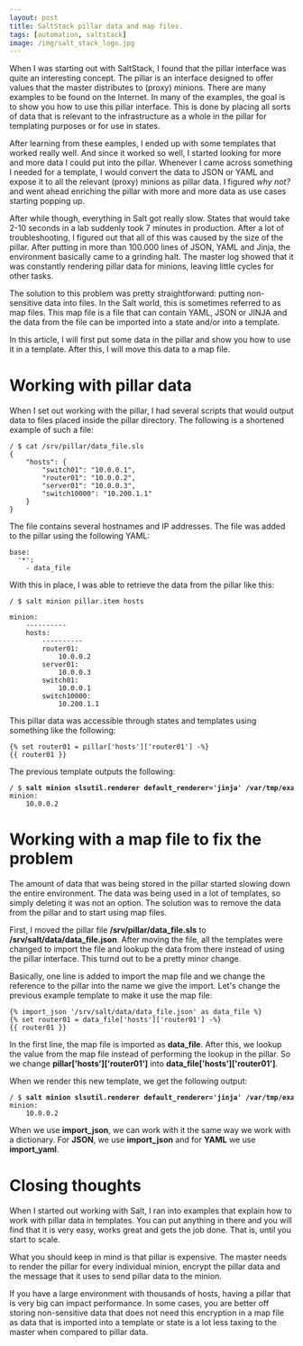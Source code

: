 ```yaml
---
layout: post
title: SaltStack pillar data and map files.
tags: [automation, saltstack]
image: /img/salt_stack_logo.jpg
---
```


When I was starting out with SaltStack, I found that the pillar interface was quite an interesting concept. The pillar is an interface designed to offer values that the master distributes to (proxy) minions. There are many examples to be found on the Internet. In many of the examples, the goal is to show you how to use this pillar interface. This is done by placing all sorts of data that is relevant to the infrastructure as a whole in the pillar for templating purposes or for use in states. 

After learning from these eamples, I ended up with some templates that worked really well. And since it worked so well, I started looking for more and more data I could put into the pillar. Whenever I came across something I needed for a template, I would convert the data to JSON or YAML and expose it to all the relevant (proxy) minions as pillar data. I figured <i>why not?</i> and went ahead enriching the pillar with more and more data as use cases starting popping up.

After while though, everything in Salt got really slow. States that would take 2-10 seconds in a lab suddenly took 7 minutes in production. After a lot of troubleshooting, I figured out that all of this was caused by the size of the pillar. After putting in more than 100.000 lines of JSON, YAML and Jinja, the environment basically came to a grinding halt. The master log showed that it was constantly rendering pillar data for minions, leaving little cycles for other tasks.

The solution to this problem was pretty straightforward: putting non-sensitive data into files. In the Salt world, this is sometimes referred to as map files. This map file is a file that can contain YAML, JSON or JINJA and the data from the file can be imported into a state and/or into a template.

In this article, I will first put some data in the pillar and show you how to use it in a template. After this, I will move this data to a map file.



Working with pillar data 
========================

When I set out working with the pillar, I had several scripts that would output data to files placed inside the pillar directory. The following is a shortened example of such a file:

<pre style="font-size:12px">
/ $ cat /srv/pillar/data_file.sls 
{
    "hosts": {
        "switch01": "10.0.0.1",
        "router01": "10.0.0.2",
        "server01": "10.0.0.3",
        "switch10000": "10.200.1.1"
    }
}
</pre>

The file contains several hostnames and IP addresses. The file was added to the pillar using the following YAML:

<pre style="font-size:12px">
base:
  '*':
    - data_file
</pre>

With this in place, I was able to retrieve the data from the pillar like this:

<pre style="font-size:12px">
/ $ salt minion pillar.item hosts

minion:
    ----------
    hosts:
        ----------
        router01:
            10.0.0.2
        server01:
            10.0.0.3
        switch01:
            10.0.0.1
        switch10000:
            10.200.1.1
</pre>

This pillar data was accessible through states and templates using something like the following:

<pre style="font-size:12px">
{% set router01 = pillar['hosts']['router01'] -%}
{{ router01 }}
</pre>

The previous template outputs the following:

<pre style="font-size:12px">
/ $ <b>salt minion slsutil.renderer default_renderer='jinja' /var/tmp/example.j2</b>
minion:
    10.0.0.2
</pre>    


Working with a map file to fix the problem
==========================================

The amount of data that was being stored in the pillar started slowing down the entire environment. The data was being used in a lot of templates, so simply deleting it was not an option. The solution was to remove the data from the pillar and to start using map files. 

First, I moved the pillar file <b>/srv/pillar/data_file.sls</b> to <b>/srv/salt/data/data_file.json</b>. After moving the file, all the templates were changed to import the file and lookup the data from there instead of using the pillar interface. This turnd out to be a pretty minor change.

Basically, one line is added to import the map file and we change the reference to the pillar into the name we give the import. Let's change the previous example template to make it use the map file:

<pre style="font-size:12px">
{% import_json '/srv/salt/data/data_file.json' as data_file %}
{% set router01 = data_file['hosts']['router01'] -%}
{{ router01 }}
</pre>

In the first line, the map file is imported as <b>data_file</b>. After this, we lookup the value from the map file instead of performing the lookup in the pillar. So we change <b>pillar['hosts']['router01']</b> into <b>data_file['hosts']['router01']</b>.

When we render this new template, we get the following output:

<pre style="font-size:12px">
/ $ <b>salt minion slsutil.renderer default_renderer='jinja' /var/tmp/example.j2</b>
minion:
    10.0.0.2
</pre>      

When we use <b>import_json</b>, we can work with it the same way we work with a dictionary. For <b>JSON</b>, we use <b>import_json</b> and for <b>YAML</b> we use <b>import_yaml</b>.

Closing thoughts
================

When I started out working with Salt, I ran into examples that explain how to work with pillar data in templates. You can put anything in there and you will find that it is very easy, works great and gets the job done. That is, until you start to scale.

What you should keep in mind is that pillar is expensive. The master needs to render the pillar for every individual minion, encrypt the pillar data and the message that it uses to send pillar data to the minion. 

If you have a large environment with thousands of hosts, having a pillar that is very big can impact performance. In some cases, you are better off storing non-sensitive data that does not need this encryption in a map file as data that is imported into a template or state is a lot less taxing to the master when compared to pillar data. 
